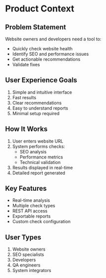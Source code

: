 # Product Context

## Problem Statement
Website owners and developers need a tool to:
- Quickly check website health
- Identify SEO and performance issues
- Get actionable recommendations
- Validate fixes

## User Experience Goals
1. Simple and intuitive interface
2. Fast results
3. Clear recommendations
4. Easy to understand reports
5. Minimal setup required

## How It Works
1. User enters website URL
2. System performs checks:
   - SEO analysis
   - Performance metrics
   - Technical validation
3. Results displayed in real-time
4. Detailed report generated

## Key Features
- Real-time analysis
- Multiple check types
- REST API access
- Exportable reports
- Custom check configuration

## User Types
1. Website owners
2. SEO specialists
3. Developers
4. QA engineers
5. System integrators 